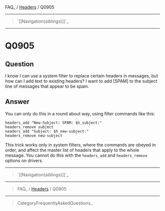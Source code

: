 FAQ\_ / [Headers](FAQ/Headers) / Q0905

* * * * *

> \`[[Navigation(siblings)]]\`\_

* * * * *

Q0905
=====

Question
--------

I know I can use a system filter to replace certain headers in messages,
but how can I add text to existing headers? I want to add [SPAM] to the
subject line of messages that appear to be spam.

Answer
------

You can only do this in a round about way, using filter commands like
this:

    headers_add "New-Subject: SPAM: $h_subject:"
    headers_remove subject
    neaders_add "Subject: $h_new-subject:"
    headers_remove new-subject

This trick works only in system filters, where the commands are obeyed
in order, and affect the master list of headers that apply to the whole
message. You cannot do this with the `headers_add` and `headers_remove`
options on drivers.

* * * * *

> \`[[Navigation(siblings)]]\`\_

* * * * *

> FAQ\_ / [Headers](FAQ/Headers) / Q0905

* * * * *

> CategoryFrequentlyAskedQuestions\_
